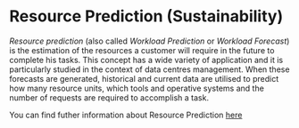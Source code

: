 # Resource Prediction (Sustainability)

*Resource prediction* (also called *Workload Prediction* or *Workload Forecast*) is the estimation of the resources a customer will require in the future to complete his tasks.  This concept has a wide variety of application and it is particularly studied in the context of data centres management. When these forecasts are generated, historical and current data are utilised to predict how many resource units, which tools and operative systems and the number of requests are required to accomplish a task.

You can find futher information about Resource Prediction [here](../T3.6/resource_pretiction.md)
